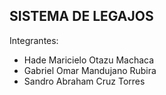 
## SISTEMA DE LEGAJOS
Integrantes:
- Hade Maricielo Otazu Machaca
- Gabriel Omar Mandujano Rubira
- Sandro Abraham Cruz Torres
